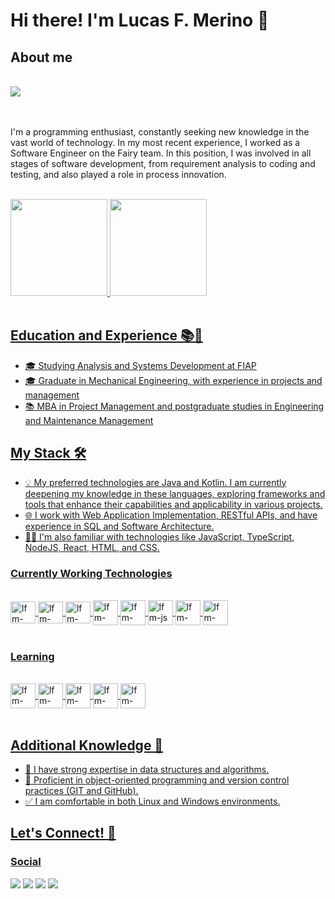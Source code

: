 
<!--
**lucasfmerino/lucasfmerino** is a ✨ _special_ ✨ repository because its `README.md` (this file) appears on your GitHub profile.

Here are some ideas to get you started:

- 🔭 I’m currently working on ...
- 🌱 I’m currently learning ...
- 👯 I’m looking to collaborate on ...
- 🤔 I’m looking for help with ...
- 💬 Ask me about ...
- 📫 How to reach me: ...
- 😄 Pronouns: ...
- ⚡ Fun fact: ...
-->


# Hi there! I'm Lucas F. Merino  👋

## About me


<br/>

<!--  <div>
    <img src="https://media.discordapp.net/attachments/1105990969754669150/1163695347562991687/Linkedin_Banner2.png?ex=654082bf&is=652e0dbf&hm=1026fb6a15bc24694e2970404804ccbc36edbdabb8326df1ad15d642c1178f2d&=&width=720&height=216"/>
  </div> -->

  <div>
    <img src="https://media.discordapp.net/attachments/1105990969754669150/1168330954528526346/Banner_SE_2.png?ex=65515ffe&is=653eeafe&hm=282911352b1e6fb1a08d3199081f4ec0949ffe9402b65733a5b56fb4815e6839&=&width=1440&height=432"/>
  </div>
  
<br/>

<br/>

I'm a programming enthusiast, constantly seeking new knowledge in the vast world of technology. 
In my most recent experience, I worked as a Software Engineer on the Fairy team. In this position, I was involved in all stages of software development, from requirement analysis to coding and testing, and also played a role in process innovation.

</div>
  <br/>
  <a href="https://github.com/lucasfmerino">
  <img height="155em" src="https://github-readme-stats.vercel.app/api?username=lucasfmerino&show_icons=true&theme=codeSTACKr&include_all_commits=true&count_private=true"/>
  <img height="155em" src="https://github-readme-stats.vercel.app/api/top-langs/?username=lucasfmerino&layout=compact&langs_count=7&theme=codeSTACKr"/>
  <br/>
</div>
<br/>


## Education and Experience 📚💼

- 🎓 Studying Analysis and Systems Development at FIAP
- 🎓 Graduate in Mechanical Engineering, with experience in projects and management
- 📚 MBA in Project Management and postgraduate studies in Engineering and Maintenance Management

## My Stack 🛠️

- 💡 My preferred technologies are Java and Kotlin. I am currently deepening my knowledge in these languages, exploring frameworks and tools that enhance their capabilities and applicability in various projects.
- 🌐 I work with Web Application Implementation, RESTful APIs, and have experience in SQL and Software Architecture.
- 👨‍💻 I'm also familiar with technologies like JavaScript, TypeScript, NodeJS, React, HTML, and CSS.

### Currently Working Technologies
<div style="display: inline_block"><br>
  <img align="center" alt="lfm-Java" height="35" width="40" src="https://cdn.jsdelivr.net/gh/devicons/devicon/icons/java/java-original.svg">
  <img align="center" alt="lfm-Java" height="35" width="40" src="https://cdn.jsdelivr.net/gh/devicons/devicon/icons/kotlin/kotlin-original.svg"> 
  <img align="center" alt="lfm-Python" height="35" width="40" src="https://cdn.jsdelivr.net/gh/devicons/devicon/icons/python/python-original.svg">
  <img align="center" alt="lfm-Html5" height="40" width="40" src="https://cdn.jsdelivr.net/gh/devicons/devicon/icons/html5/html5-original.svg">
  <img align="center" alt="lfm-CSS3" height="40" width="40" src="https://cdn.jsdelivr.net/gh/devicons/devicon/icons/css3/css3-original.svg">
  <img align="center" alt="lfm-js" height="40" width="40" src="https://cdn.jsdelivr.net/gh/devicons/devicon/icons/javascript/javascript-original.svg">
  <img align="center" alt="lfm-FastAPI" height="40" width="40" src="https://cdn.jsdelivr.net/gh/devicons/devicon/icons/fastapi/fastapi-original.svg">
  <img align="center" alt="lfm-Git" height="40" width="40" src="https://cdn.jsdelivr.net/gh/devicons/devicon/icons/git/git-original.svg">
</div>
<br/>

### Learning
<div style="display: inline_block"><br>
  <img align="center" alt="lfm-Spring" height="40" width="40" src="https://cdn.jsdelivr.net/gh/devicons/devicon/icons/spring/spring-original.svg">
  <img align="center" alt="lfm-Django" height="40" width="40" src="https://cdn.jsdelivr.net/gh/devicons/devicon/icons/django/django-plain.svg">
  <img align="center" alt="lfm-react" height="40" width="40" src="https://cdn.jsdelivr.net/gh/devicons/devicon/icons/react/react-original-wordmark.svg">
  <img align="center" alt="lfm-nodejs" height="40" width="40" src="https://cdn.jsdelivr.net/gh/devicons/devicon/icons/nodejs/nodejs-original.svg" >
  <img align="center" alt="lfm-nodejs" height="40" width="40" src="https://cdn.jsdelivr.net/gh/devicons/devicon/icons/typescript/typescript-original.svg" >
    
</div>
<br/>

## Additional Knowledge 🧠

- 🧩 I have strong expertise in data structures and algorithms.
- 🔄 Proficient in object-oriented programming and version control practices (GIT and GitHub).
- ✅ I am comfortable in both Linux and Windows environments.

## Let's Connect! 🚀

### Social
<div> 
  <a href = "mailto:lucasfmerino@gmail.com"><img src="https://img.shields.io/badge/Gmail-D14836?style=for-the-badge&logo=gmail&logoColor=white" target="_blank"></a>
  <a href="https://www.linkedin.com/in/lucas-fonseca-merino-7a0598a3/" target="_blank"><img src="https://img.shields.io/badge/-LinkedIn-%230077B5?style=for-the-badge&logo=linkedin&logoColor=white" target="_blank"></a> 
   <a href="https://discord.gg/JYVaDSmKQc" target="_blank"><img src="https://img.shields.io/badge/Discord-7289DA?style=for-the-badge&logo=discord&logoColor=white" target="_blank"></a> 
   	<a href="https://www.twitch.tv/pikachu_blizz" target="_blank"><img src="https://img.shields.io/badge/Twitch-9146FF?style=for-the-badge&logo=twitch&logoColor=white" target="_blank"></a>
</div>
<br/>

<!--
## Contributions
![Snake animation](https://github.com/lucasfmerino/lucasfmerino/blob/output/github-contribution-grid-snake.svg)
-->

<br/>
